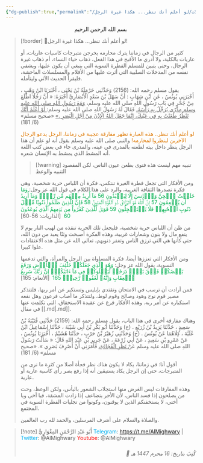 ```yaml
---
{"dg-publish":true,"permalink":"/مقالات/لو أعلم أنك تنظر... هكذا غيرة الرجل! /","noteIcon":"✨"}
---
```




<center>بسم الله الرحمن الرحيم</center>

> [!border] 📑لو أعلم أنك تنظر... هكذا غيرة الرجل! 
> <center></center>
> كثير من الرجال في زماننا يترك محارمه يخرجن متبرجات كاسيات عاريات، أو عاريات بالكلية، ولا أدري ما الأقبح في هذا الفعل، ذهاب حياء النساء، أم ذهاب غيرة الرِجال، وحتى يتبين للمسلم الفطرة السوية التي ينبغي أن يكون عليها، ويشفي نفسه من المدخلات السلبية التي أثرت عليها من الأفلام والمسلسلات الفاحشة، فليقرأ الحديث الآتي وليتأمله.
> 
> يقول مسلم رحمه الله:
> (2156) وَحَدَّثَنِي حَرْمَلَةُ بْنُ يَحْيَى ، أَخْبَرَنَا ابْنُ وَهْبٍ ، أَخْبَرَنِي يُونُسُ ، عَنِ ابْنِ شِهَابٍ : أَنَّ سَهْلَ بْنَ سَعْدٍ الْأَنْصَارِيَّ أَخْبَرَهُ: « أَنَّ رَجُلًا اطَّلَعَ مِنْ جُحْرٍ فِي بَابِ رَسُولِ اللهِ صلى الله عليه وسلم، <u>وَمَعَ رَسُولِ اللهِ صلى الله عليه وسلم مِدْرًى يُرَجِّلُ بِهِ رَأْسَهُ،</u> فَقَالَ لَهُ رَسُولُ اللهِ صلى الله عليه وسلم:<u> لَوْ أَعْلَمُ أَنَّكَ تَنْظُرُ طَعَنْتُ بِهِ فِي عَيْنِكَ، إِنَّمَا جَعَلَ اللهُ الْإِذْنَ مِنْ أَجْلِ الْبَصَرِ .»</u>
> «صحيح مسلم» (6/ 181)
> 
> <font color="#de7802">لو أعلم أنك تنظر.. هذه العبارة تظهر مفارقة عجيبة في زماننا، الرجل يدعو الرجال الآخرين لينظروا لمحارمه! </font>والنبي صلى الله عليه وسلم يقول أنه لو علم أن هذا الرجل ينظر داخل بيته لطعنه بالمدرى في عينه، والمدرى جاء في بعض كتب اللغة أنه المشط الذي يمشط به الإنسان شعره. 
> 
> > [!warning] تنبيه مهم
> >   ليست هذه فتوى بطعن عيون الناس، لكن المقصود التنبيه والوعظ
> 
> ومن الأفكار التي تجعل فطرة الغيرة تنتكس، فكرة أن اللباس حرية شخصية، وهي فكرة تصدرها الثقافة الغربية، والرد على هذا الكلام في قول الله عز وجل:
> <font color="#00b050">وَمَا خَلَقۡتُ ٱلۡجِنَّ وَٱلۡإِنسَ إِلَّا لِيَعۡبُدُونِ 56 مَآ أُرِيدُ مِنۡهُم مِّن رِّزۡقٖ وَمَآ أُرِيدُ أَن يُطۡعِمُونِ 57 إِنَّ ٱللَّهَ هُوَ ٱلرَّزَّاقُ ذُو ٱلۡقُوَّةِ ٱلۡمَتِينُ 58 فَإِنَّ لِلَّذِينَ ظَلَمُواْ ذَنُوبٗا مِّثۡلَ ذَنُوبِ أَصۡحَٰبِهِمۡ فَلَا يَسۡتَعۡجِلُونِ 59 فَوَيۡلٞ لِّلَّذِينَ كَفَرُواْ مِن يَوۡمِهِمُ ٱلَّذِي يُوعَدُونَ 60</font>  [الذاريات: 56-60]
> 
>  من ظن أن اللباس حرية شخصية، فليجعل تلك الحرية تنقذه من لهيب النار يوم لا ينفع مال ولا بنون وشعارات غربية، وهذه الفكرة أصبحت وثنًا يعبد من دون الله، حتى كأنها هي التي ترزق الناس وتغفر ذنوبهم، تعالى الله عن مثل هذه الاعتقادات علوا كبيرا.
> 
> ومن الأفكار التي تعززها أيضا، فكرة المساواة بين الرجل والمرأة، والتي تدعمها النسوية، يقول الله عز وجل: 
> <font color="#00b050">وَهُوَ ٱلَّذِي جَعَلَكُمۡ خَلَٰٓئِفَ ٱلۡأَرۡضِ وَرَفَعَ بَعۡضَكُمۡ فَوۡقَ بَعۡضٖ دَرَجَٰتٖ لِّيَبۡلُوَكُمۡ فِي مَآ ءَاتَىٰكُمۡۗ إِنَّ رَبَّكَ سَرِيعُ ٱلۡعِقَابِ وَإِنَّهُۥ لَغَفُورٞ رَّحِيمُۢ 165</font>  [الأنعام: 165]
> 
> فمن أرادت أن ترسب في الامتحان وتقتدي بإبليس وتستكبر عن أمر ربها، فلتتذكر مصير قوم نوح وهود وصالح وقوم لوط، ولتتذكر ما أصاب فرعون وهل نفعه استكباره عن أمر ربه. 
> وهذه الأفكار فرع عن عقيدة الاستحقاق، التي تكلمت عنها في مقال [[.md\|.md]].
> 
> 
> وهناك مفارقة أخرى في هذا الباب، يقول مسلم رحمه الله: 
> (2159) حَدَّثَنِي قُتَيْبَةُ بْنُ سَعِيدٍ ، حَدَّثَنَا يَزِيدُ بْنُ زُرَيْعٍ . (ح) وَحَدَّثَنَا أَبُو بَكْرِ بْنُ أَبِي شَيْبَةَ ، حَدَّثَنَا إِسْمَاعِيلُ ابْنُ عُلَيَّةَ ، كِلَاهُمَا عَنْ يُونُسَ . (ح) وَحَدَّثَنِي زُهَيْرُ بْنُ حَرْبٍ ، حَدَّثَنَا هُشَيْمٌ ، أَخْبَرَنَا يُونُسُ ، عَنْ عَمْرِو بْنِ سَعِيدٍ ، عَنْ أَبِي زُرْعَةَ ، عَنْ جَرِيرِ بْنِ عَبْدِ اللهِ قَالَ: « سَأَلْتُ رَسُولَ اللهِ صلى الله عليه وسلم عَنْ<u> نَظَرِ الْفُجَاءَةِ،</u> فَأَمَرَنِي أَنْ أَصْرِفَ بَصَرِي ».
> «صحيح مسلم» (6/ 181)
> 
> أقول أنا: في زماننا، يكاد لا يكون هناك نظر فجأة أصلا من كثرة ما نرى من المتبرجات، حتى إن الرجل يكاد يستيقين أنه إذا رفع بصر رأى كاسية عارية أو عارية. 
> 
> وهذه المفارقات ليس الغرض منها استجلاب الشعور باليأس، ولكن الوعظ، وحث من يصلحون إذا فسد الناس، لأن الأجر يتضاعف إذا زادت المشقة، فيا أخي ويا أختي، لا يستخفنكم الذين لا يوقنون، وكونوا من تجليات الفطرة السوية في المجتمع.
> 
> والصلاة والسلام على أشرف المرسلين، والحمد لله رب العالمين.


> [!note] أَبُو عَبْدِ الرَّحْمَنِ المِغْوَارِيُّ 
> <font color="#00b0f0">Telegram</font>: https://t.me/AlMighwary | <font color="#00b0f0">Twitter</font>: @AlMighwary 
<font color="#ff0000">Youtube</font>: @AlMighwary  <footer style="text-align:right; font-style:italic; padding-top:10px;">📅 كُتِبَ  بتاريخ: 16 محرم 1447  هـ</footer>
   







